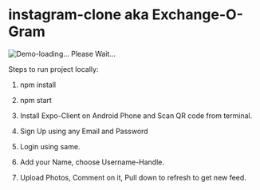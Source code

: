 # instagram-clone aka Exchange-O-Gram

![Demo-loading... Please Wait...](https://github.com/ganesh-deshmukh/exchange-o-gram/app/Demo.gif)

Steps to run project locally:

1. npm install

2. npm start

3. Install Expo-Client on Android Phone and Scan QR code from terminal.

4. Sign Up using any Email and Password

5. Login using same.

6. Add your Name, choose Username-Handle.

7. Upload Photos, Comment on it, Pull down to refresh to get new feed.
